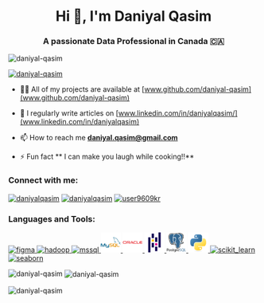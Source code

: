<h1 align="center">Hi 👋, I'm Daniyal Qasim</h1>
<h3 align="center">A passionate Data Professional in Canada &#x1f1e8;&#x1f1e6 </h3>

<p align="left"> <img src="https://komarev.com/ghpvc/?username=daniyal-qasim&label=Profile%20views&color=0e75b6&style=flat" alt="daniyal-qasim" /> </p>

<p align="left"> <a href="https://github.com/ryo-ma/github-profile-trophy"><img src="https://github-profile-trophy.vercel.app/?username=daniyal-qasim" alt="daniyal-qasim" /></a> </p>

- 👨‍💻 All of my projects are available at [www.github.com/daniyal-qasim](www.github.com/daniyal-qasim)

- 📝 I regularly write articles on [www.linkedin.com/in/daniyalqasim/](www.linkedin.com/in/daniyalqasim)

- 📫 How to reach me **daniyal.qasim@gmail.com**

- ⚡ Fun fact ** I can make you laugh while cooking!!**

<h3 align="left">Connect with me:</h3>
<p align="left">
<a href="https://linkedin.com/in/daniyalqasim" target="blank"><img align="center" src="https://raw.githubusercontent.com/rahuldkjain/github-profile-readme-generator/master/src/images/icons/Social/linked-in-alt.svg" alt="daniyalqasim" height="30" width="40" /></a>
<a href="https://kaggle.com/daniyalqasim" target="blank"><img align="center" src="https://raw.githubusercontent.com/rahuldkjain/github-profile-readme-generator/master/src/images/icons/Social/kaggle.svg" alt="daniyalqasim" height="30" width="40" /></a>
<a href="https://www.leetcode.com/user9609kr" target="blank"><img align="center" src="https://raw.githubusercontent.com/rahuldkjain/github-profile-readme-generator/master/src/images/icons/Social/leet-code.svg" alt="user9609kr" height="30" width="40" /></a>
</p>

<h3 align="left">Languages and Tools:</h3>
<p align="left"> <a href="https://www.figma.com/" target="_blank" rel="noreferrer"> <img src="https://www.vectorlogo.zone/logos/figma/figma-icon.svg" alt="figma" width="40" height="40"/> </a> <a href="https://hadoop.apache.org/" target="_blank" rel="noreferrer"> <img src="https://www.vectorlogo.zone/logos/apache_hadoop/apache_hadoop-icon.svg" alt="hadoop" width="40" height="40"/> </a> <a href="https://www.microsoft.com/en-us/sql-server" target="_blank" rel="noreferrer"> <img src="https://www.svgrepo.com/show/303229/microsoft-sql-server-logo.svg" alt="mssql" width="40" height="40"/> </a> <a href="https://www.mysql.com/" target="_blank" rel="noreferrer"> <img src="https://raw.githubusercontent.com/devicons/devicon/master/icons/mysql/mysql-original-wordmark.svg" alt="mysql" width="40" height="40"/> </a> <a href="https://www.oracle.com/" target="_blank" rel="noreferrer"> <img src="https://raw.githubusercontent.com/devicons/devicon/master/icons/oracle/oracle-original.svg" alt="oracle" width="40" height="40"/> </a> <a href="https://pandas.pydata.org/" target="_blank" rel="noreferrer"> <img src="https://raw.githubusercontent.com/devicons/devicon/2ae2a900d2f041da66e950e4d48052658d850630/icons/pandas/pandas-original.svg" alt="pandas" width="40" height="40"/> </a> <a href="https://www.postgresql.org" target="_blank" rel="noreferrer"> <img src="https://raw.githubusercontent.com/devicons/devicon/master/icons/postgresql/postgresql-original-wordmark.svg" alt="postgresql" width="40" height="40"/> </a> <a href="https://www.python.org" target="_blank" rel="noreferrer"> <img src="https://raw.githubusercontent.com/devicons/devicon/master/icons/python/python-original.svg" alt="python" width="40" height="40"/> </a> <a href="https://scikit-learn.org/" target="_blank" rel="noreferrer"> <img src="https://upload.wikimedia.org/wikipedia/commons/0/05/Scikit_learn_logo_small.svg" alt="scikit_learn" width="40" height="40"/> </a> <a href="https://seaborn.pydata.org/" target="_blank" rel="noreferrer"> <img src="https://seaborn.pydata.org/_images/logo-mark-lightbg.svg" alt="seaborn" width="40" height="40"/> </a> </p>

<p><img align="left" src="https://github-readme-stats.vercel.app/api/top-langs?username=daniyal-qasim&show_icons=true&locale=en&layout=compact" alt="daniyal-qasim" /></p>

<p>&nbsp;<img align="center" src="https://github-readme-stats.vercel.app/api?username=daniyal-qasim&show_icons=true&locale=en" alt="daniyal-qasim" /></p>

<p><img align="center" src="https://github-readme-streak-stats.herokuapp.com/?user=daniyal-qasim&" alt="daniyal-qasim" /></p>
